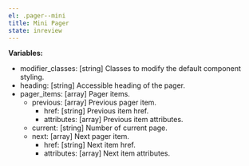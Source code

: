 ```yaml
---
el: .pager--mini
title: Mini Pager
state: inreview
---
```


__Variables:__
* modifier_classes: [string] Classes to modify the default component styling.
* heading: [string] Accessible heading of the pager.
* pager_items: [array] Pager items.
  * previous: [array] Previous pager item.
    * href: [string] Previous item href.
    * attributes: [array] Previous item attributes.
  * current: [string] Number of current page.
  * next: [array] Next pager item.
    * href: [string] Next item href.
    * attributes: [array] Next item attributes.
